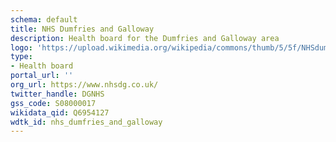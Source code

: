 ```yaml
---
schema: default
title: NHS Dumfries and Galloway
description: Health board for the Dumfries and Galloway area 
logo: 'https://upload.wikimedia.org/wikipedia/commons/thumb/5/5f/NHSdumgal.png/800px-NHSdumgal.png'
type:
- Health board
portal_url: ''
org_url: https://www.nhsdg.co.uk/
twitter_handle: DGNHS
gss_code: S08000017
wikidata_qid: Q6954127
wdtk_id: nhs_dumfries_and_galloway
---
```

